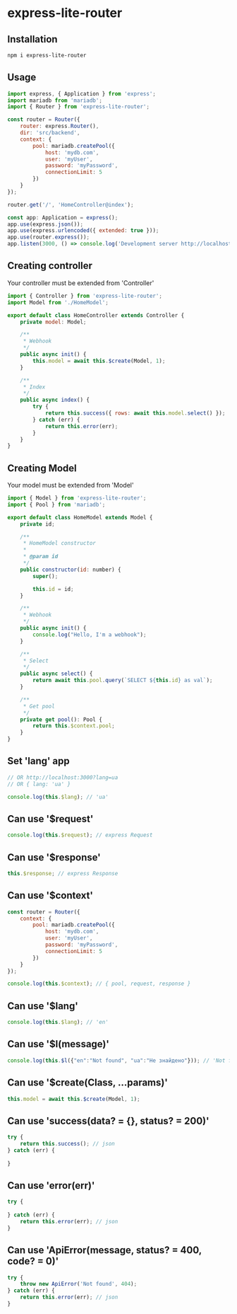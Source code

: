 # express-lite-router

## Installation
```bash
npm i express-lite-router
```
## Usage

```js
import express, { Application } from 'express';
import mariadb from 'mariadb';
import { Router } from 'express-lite-router';

const router = Router({
    router: express.Router(),
    dir: 'src/backend',
    context: {
        pool: mariadb.createPool({
            host: 'mydb.com',
            user: 'myUser',
            password: 'myPassword',
            connectionLimit: 5
        })
    }
});

router.get('/', 'HomeController@index');

const app: Application = express();
app.use(express.json());
app.use(express.urlencoded({ extended: true }));
app.use(router.express());
app.listen(3000, () => console.log('Development server http://localhost:3000 started'));
```

## Creating controller
Your controller must be extended from 'Controller'

```js
import { Controller } from 'express-lite-router';
import Model from './HomeModel';

export default class HomeController extends Controller {
    private model: Model;

    /**
     * Webhook
     */
    public async init() {
        this.model = await this.$create(Model, 1);
    }

    /**
     * Index
     */
    public async index() {
        try {
            return this.success({ rows: await this.model.select() });
        } catch (err) {
            return this.error(err);
        }
    }
}
```
## Creating Model
Your model must be extended from 'Model'

```js
import { Model } from 'express-lite-router';
import { Pool } from 'mariadb';

export default class HomeModel extends Model {
    private id;

    /**
     * HomeModel constructor
     *
     * @param id
     */
    public constructor(id: number) {
        super();

        this.id = id;
    }

    /**
     * Webhook
     */
    public async init() {
        console.log("Hello, I'm a webhook");
    }

    /**
     * Select
     */
    public async select() {
        return await this.pool.query(`SELECT ${this.id} as val`);
    }

    /**
     * Get pool
     */
    private get pool(): Pool {
        return this.$context.pool;
    }
}
```

## Set 'lang' app
```js
// OR http://localhost:3000?lang=ua
// OR { lang: 'ua' }

console.log(this.$lang); // 'ua'
```

## Can use '$request'

```js
console.log(this.$request); // express Request
```

## Can use '$response'

```js
this.$response; // express Response
```

## Can use '$context'

```js
const router = Router({
    context: {
        pool: mariadb.createPool({
            host: 'mydb.com',
            user: 'myUser',
            password: 'myPassword',
            connectionLimit: 5
        })
    }
});

console.log(this.$context); // { pool, request, response }
```

## Can use '$lang'

```js
console.log(this.$lang); // 'en'
```

## Can use '$l(message)'

```js
console.log(this.$l({"en":"Not found", "ua":"Не знайдено"})); // 'Not found'
```

## Can use '$create(Class, ...params)'

```js
this.model = await this.$create(Model, 1);
```

## Can use 'success(data? = {}, status? = 200)'

```js
try {
    return this.success(); // json
} catch (err) {
    
}
```

## Can use 'error(err)'

```js
try {
    
} catch (err) {
    return this.error(err); // json
}

```
## Can use 'ApiError(message, status? = 400, code? = 0)'

```js
try {
    throw new ApiError('Not found', 404);
} catch (err) {
    return this.error(err); // json
}
```